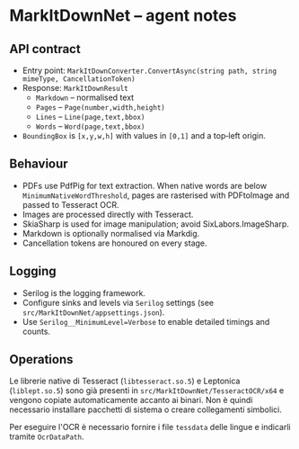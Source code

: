 # MarkItDownNet – agent notes

## API contract
- Entry point: `MarkItDownConverter.ConvertAsync(string path, string mimeType, CancellationToken)`
- Response: `MarkItDownResult`
  - `Markdown` – normalised text
  - `Pages` – `Page(number,width,height)`
  - `Lines` – `Line(page,text,bbox)`
  - `Words` – `Word(page,text,bbox)`
- `BoundingBox` is `[x,y,w,h]` with values in `[0,1]` and a top‑left origin.

## Behaviour
- PDFs use PdfPig for text extraction. When native words are below `MinimumNativeWordThreshold`, pages are rasterised with PDFtoImage and passed to Tesseract OCR.
- Images are processed directly with Tesseract.
- SkiaSharp is used for image manipulation; avoid SixLabors.ImageSharp.
- Markdown is optionally normalised via Markdig.
- Cancellation tokens are honoured on every stage.

## Logging
- Serilog is the logging framework.
- Configure sinks and levels via `Serilog` settings (see `src/MarkItDownNet/appsettings.json`).
- Use `Serilog__MinimumLevel=Verbose` to enable detailed timings and counts.

## Operations
Le librerie native di Tesseract (`libtesseract.so.5`) e Leptonica (`liblept.so.5`) sono già presenti in `src/MarkItDownNet/TesseractOCR/x64` e vengono copiate automaticamente accanto ai binari. Non è quindi necessario installare pacchetti di sistema o creare collegamenti simbolici.

Per eseguire l'OCR è necessario fornire i file `tessdata` delle lingue e indicarli tramite `OcrDataPath`.
